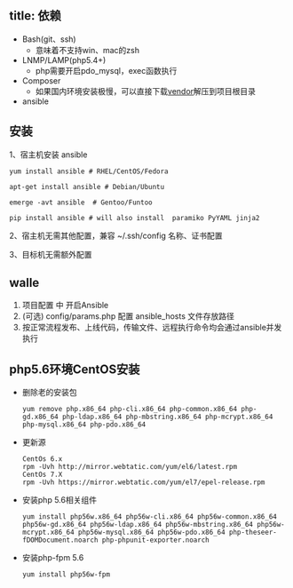 title: 依赖
---

* Bash(git、ssh)
    * 意味着不支持win、mac的zsh
* LNMP/LAMP(php5.4+)
    * php需要开启pdo_mysql，exec函数执行
* Composer
    * 如果国内环境安装极慢，可以直接下载[vendor](http://pan.baidu.com/s/1c0wiuyc)解压到项目根目录
* ansible

## 安装

1、宿主机安装 ansible

```
yum install ansible # RHEL/CentOS/Fedora

apt-get install ansible # Debian/Ubuntu

emerge -avt ansible  # Gentoo/Funtoo

pip install ansible # will also install  paramiko PyYAML jinja2
```

2、宿主机无需其他配置，兼容 ~/.ssh/config 名称、证书配置

3、目标机无需额外配置

## walle
 1. 项目配置 中 开启Ansible
 2. (可选) config/params.php 配置 ansible_hosts 文件存放路径
 3. 按正常流程发布、上线代码，传输文件、远程执行命令均会通过ansible并发执行

## php5.6环境CentOS安装

- 删除老的安装包

    ```yum remove php.x86_64 php-cli.x86_64 php-common.x86_64 php-gd.x86_64 php-ldap.x86_64 php-mbstring.x86_64 php-mcrypt.x86_64 php-mysql.x86_64 php-pdo.x86_64```

- 更新源

    ```
    CentOs 6.x
    rpm -Uvh http://mirror.webtatic.com/yum/el6/latest.rpm
    CentOs 7.X
    rpm -Uvh https://mirror.webtatic.com/yum/el7/epel-release.rpm
    ```

- 安装php 5.6相关组件

    ```yum install php56w.x86_64 php56w-cli.x86_64 php56w-common.x86_64 php56w-gd.x86_64 php56w-ldap.x86_64 php56w-mbstring.x86_64 php56w-mcrypt.x86_64 php56w-mysql.x86_64 php56w-pdo.x86_64 php-theseer-fDOMDocument.noarch php-phpunit-exporter.noarch```

- 安装php-fpm 5.6

    ```yum install php56w-fpm```
